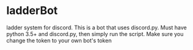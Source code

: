 # ladderBot
ladder system for discord. This is a bot that uses discord.py. Must have python 3.5+ and discord.py, then simply run the script. Make sure you change the token to your own bot's token
